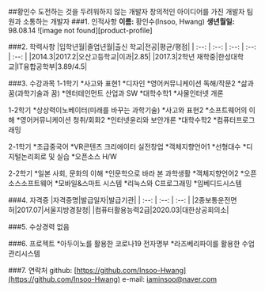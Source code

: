 ##황인수
도전하는 것을 두려워하지 않는 개발자
창의적인 아이디어를 가진 개발자
팀원과 소통하는 개발자
###1. 인적사항
**이름:** 황인수(Insoo, Hwang)
**생년월일:** 98.08.14
![image not found][product-profile]

###2. 학력사항
|입학년월|졸업년월|출신 학교|전공|평균/평점|
|  :--:  |  :--:  |  :--:  |  :--:  |  :--:  |
|2014.3|2017.2|오산고등학교|이과|2.85|
|2017.3|2학년 재학중|한성대학교|IT융합공학부|3.89/4.5|

###3. 수강과목
1-1학기
*사고와 표현1
*디자인
*영어커뮤니케이션 독해/작문2
*삶과 꿈(과학기술과 꿈)
*엔터테인먼트 산업과 SW
*대학수학1
*사물인터넷 개론

1-2학기
*상상력이노베이터(미래를 바꾸는 과학기술)
*사고와 표현2
*소프트웨어의 이해
*영어커뮤니케이션 청취/회화2
*인터넷윤리와 보안개론
*대학수학2
*컴퓨터프로그래밍

2-1학기
*초급중국어
*VR콘텐츠 크리에이터 실전창업
*객체지향언어1
*선형대수
*디지털논리회로 및 실습
*오픈소스 H/W

2-2학기
*일본 사회, 문화의 이해
*인문학으로 바라 본 과학생활
*객체지향언어2
*오픈소스소프트웨어
*모바일&스마트 시스템
*리눅스와 C프로그래밍
*임베디드시스템

###4. 자격증
|자격증명|발급일자|발급기관|
|  :--:  |  :--:  |  :--:  |
|2종보통운전면허|2017.07|서울지방경찰청|
|컴퓨터활용능력2급|2020.03|대한상공회의소|

###5. 수상경력
없음

###6. 프로젝트
*아두이노를 활용한 코로나19 전자명부
*라즈베리파이를 활용한 수업관리시스템

###7. 연락처
github: [https://github.com/Insoo-Hwang](https://github.com/Insoo-Hwang)
e-mail: [iaminsoo@naver.com](iaminsoo@naver.com)
